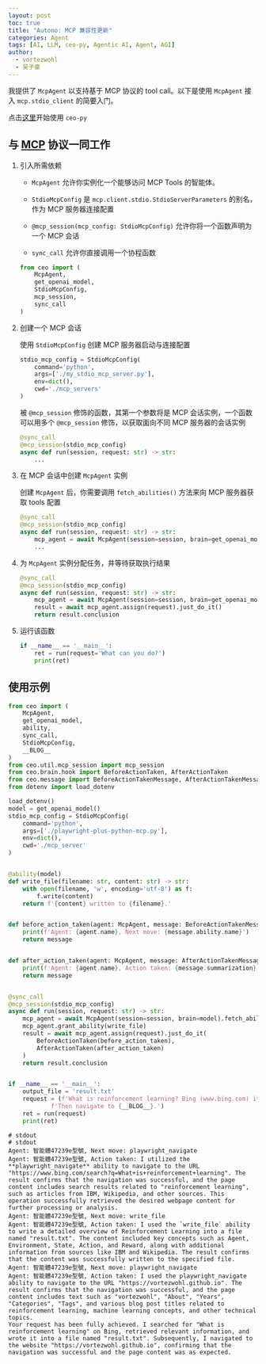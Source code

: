 ```yaml
---
layout: post
toc: true
title: "Autono: MCP 兼容性更新"
categories: Agent
tags: [AI, LLM, ceo-py, Agentic AI, Agent, AGI]
author:
  - vortezwohl
  - 吴子豪
---
```


我提供了 `McpAgent` 以支持基于 MCP 协议的 tool call。以下是使用 `McpAgent` 接入 `mcp.stdio_client` 的简要入门。

点击[这里](https://github.com/vortezwohl/CEO-Agentic-AI-Framework)开始使用 `ceo-py`

## 与 [MCP](https://github.com/modelcontextprotocol) 协议一同工作

1. 引入所需依赖

    - `McpAgent` 允许你实例化一个能够访问 MCP Tools 的智能体。

    - `StdioMcpConfig` 是 `mcp.client.stdio.StdioServerParameters` 的别名，作为 MCP 服务器连接配置

    - `@mcp_session(mcp_config: StdioMcpConfig)` 允许你将一个函数声明为一个 MCP 会话

    - `sync_call` 允许你直接调用一个协程函数

    ```python
    from ceo import (
        McpAgent,
        get_openai_model,
        StdioMcpConfig,
        mcp_session,
        sync_call
    )
    ```

2. 创建一个 MCP 会话
   
   使用 `StdioMcpConfig` 创建 MCP 服务器启动与连接配置

    ```python
    stdio_mcp_config = StdioMcpConfig(
        command='python',
        args=['./my_stdio_mcp_server.py'],
        env=dict(),
        cwd='./mcp_servers'
    )
    ```

    被 `@mcp_session` 修饰的函数，其第一个参数将是 MCP 会话实例，一个函数可以用多个 `@mcp_session` 修饰，以获取面向不同 MCP 服务器的会话实例

    ```python
    @sync_call
    @mcp_session(stdio_mcp_config)
    async def run(session, request: str) -> str:
        ...
    ```

3. 在 MCP 会话中创建 `McpAgent` 实例

    创建 `McpAgent` 后，你需要调用 `fetch_abilities()` 方法来向 MCP 服务器获取 tools 配置

    ```python
    @sync_call
    @mcp_session(stdio_mcp_config)
    async def run(session, request: str) -> str:
        mcp_agent = await McpAgent(session=session, brain=get_openai_model()).fetch_abilities()
        ...
    ```

4. 为 `McpAgent` 实例分配任务，并等待获取执行结果

    ```python
    @sync_call
    @mcp_session(stdio_mcp_config)
    async def run(session, request: str) -> str:
        mcp_agent = await McpAgent(session=session, brain=get_openai_model()).fetch_abilities()
        result = await mcp_agent.assign(request).just_do_it()
        return result.conclusion
    ```

5. 运行该函数

    ```python
    if __name__ == '__main__':
        ret = run(request='What can you do?')
        print(ret)
    ```

## 使用示例

```python
from ceo import (
    McpAgent,
    get_openai_model,
    ability,
    sync_call,
    StdioMcpConfig,
    __BLOG__
)
from ceo.util.mcp_session import mcp_session
from ceo.brain.hook import BeforeActionTaken, AfterActionTaken
from ceo.message import BeforeActionTakenMessage, AfterActionTakenMessage
from dotenv import load_dotenv

load_dotenv()
model = get_openai_model()
stdio_mcp_config = StdioMcpConfig(
    command='python',
    args=['./playwright-plus-python-mcp.py'],
    env=dict(),
    cwd='./mcp_server'
)


@ability(model)
def write_file(filename: str, content: str) -> str:
    with open(filename, 'w', encoding='utf-8') as f:
        f.write(content)
    return f'{content} written to {filename}.'


def before_action_taken(agent: McpAgent, message: BeforeActionTakenMessage):
    print(f'Agent: {agent.name}, Next move: {message.ability.name}')
    return message


def after_action_taken(agent: McpAgent, message: AfterActionTakenMessage):
    print(f'Agent: {agent.name}, Action taken: {message.summarization}')
    return message


@sync_call
@mcp_session(stdio_mcp_config)
async def run(session, request: str) -> str:
    mcp_agent = await McpAgent(session=session, brain=model).fetch_abilities()
    mcp_agent.grant_ability(write_file)
    result = await mcp_agent.assign(request).just_do_it(
        BeforeActionTaken(before_action_taken),
        AfterActionTaken(after_action_taken)
    )
    return result.conclusion


if __name__ == '__main__':
    output_file = 'result.txt'
    request = (f'What is reinforcement learning? Bing (www.bing.com) it and write down the search results into local file: {output_file}. '
            f'Then navigate to {__BLOG__}.')
    ret = run(request)
    print(ret)
```

```
# stdout
# stdout
Agent: 智能體47239e型號, Next move: playwright_navigate
Agent: 智能體47239e型號, Action taken: I utilized the **playwright_navigate** ability to navigate to the URL "https://www.bing.com/search?q=What+is+reinforcement+learning". The result confirms that the navigation was successful, and the page content includes search results related to "reinforcement learning", such as articles from IBM, Wikipedia, and other sources. This operation successfully retrieved the desired webpage content for further processing or analysis.
Agent: 智能體47239e型號, Next move: write_file
Agent: 智能體47239e型號, Action taken: I used the `write_file` ability to write a detailed overview of Reinforcement Learning into a file named "result.txt". The content included key concepts such as Agent, Environment, State, Action, and Reward, along with additional information from sources like IBM and Wikipedia. The result confirms that the content was successfully written to the specified file.
Agent: 智能體47239e型號, Next move: playwright_navigate
Agent: 智能體47239e型號, Action taken: I used the playwright_navigate ability to navigate to the URL "https://vortezwohl.github.io". The result confirms that the navigation was successful, and the page content includes text such as "vortezwohl", "About", "Years", "Categories", "Tags", and various blog post titles related to reinforcement learning, machine learning concepts, and other technical topics.
Your request has been fully achieved. I searched for "What is reinforcement learning" on Bing, retrieved relevant information, and wrote it into a file named "result.txt". Subsequently, I navigated to the website "https://vortezwohl.github.io", confirming that the navigation was successful and the page content was as expected.
```
